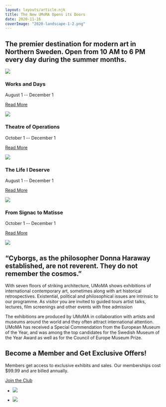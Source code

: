 ```yaml
---
layout: layouts/article.njk
title: The New UMoMA Opens its Doors
date: 2020-11-16
coverImage: "2020-landscape-1-2.png"
---
```


## The premier destination for modern art in Northern Sweden. Open from 10 AM to 6 PM every day during the summer months.

![](images/2020-three-quarters-1.png)

### Works and Days

August 1 -- December 1

[Read More](https://make.wordpress.org/core/2019/09/27/block-editor-theme-related-updates-in-wordpress-5-3/)

![](images/2020-three-quarters-3.png)

### Theatre of Operations

October 1 -- December 1

[Read More](https://make.wordpress.org/core/2019/09/27/block-editor-theme-related-updates-in-wordpress-5-3/)

![](images/2020-three-quarters-2.png)

### The Life I Deserve

August 1 -- December 1

[Read More](https://make.wordpress.org/core/2019/09/27/block-editor-theme-related-updates-in-wordpress-5-3/)

![](images/2020-three-quarters-4.png)

### From Signac to Matisse

October 1 -- December 1

[Read More](https://make.wordpress.org/core/2019/09/27/block-editor-theme-related-updates-in-wordpress-5-3/)

![](images/2020-landscape-2.png)

## “Cyborgs, as the philosopher Donna Haraway established, are not reverent. They do not remember the cosmos.”

With seven floors of striking architecture, UMoMA shows exhibitions of international contemporary art, sometimes along with art historical retrospectives. Existential, political and philosophical issues are intrinsic to our programme. As visitor you are invited to guided tours artist talks, lectures, film screenings and other events with free admission

The exhibitions are produced by UMoMA in collaboration with artists and museums around the world and they often attract international attention. UMoMA has received a Special Commendation from the European Museum of the Year, and was among the top candidates for the Swedish Museum of the Year Award as well as for the Council of Europe Museum Prize.

## Become a Member and Get Exclusive Offers!

Members get access to exclusive exhibits and sales. Our memberships cost $99.99 and are billed annually.

[Join the Club](https://make.wordpress.org/core/2019/09/27/block-editor-theme-related-updates-in-wordpress-5-3/)

- ![](images/2020-square-2.png)
    
- ![](images/2020-square-1.png)
